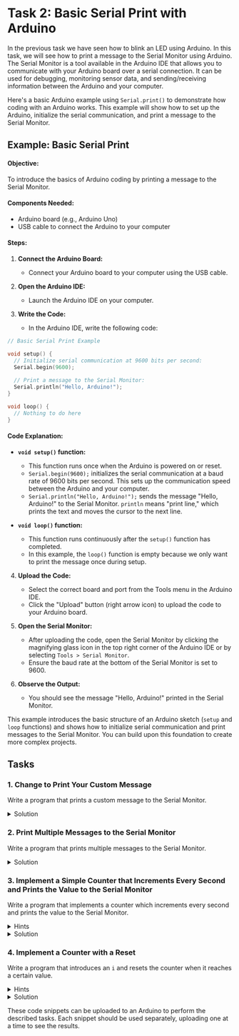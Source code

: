 # Task 2: Basic Serial Print with Arduino

In the previous task we have seen how to blink an LED using Arduino. In this task, we will see how to print a message to the Serial Monitor using Arduino. The Serial Monitor is a tool available in the Arduino IDE that allows you to communicate with your Arduino board over a serial connection. It can be used for debugging, monitoring sensor data, and sending/receiving information between the Arduino and your computer.

Here's a basic Arduino example using `Serial.print()` to demonstrate how coding with an Arduino works. This example will show how to set up the Arduino, initialize the serial communication, and print a message to the Serial Monitor.

## Example: Basic Serial Print

#### Objective:
To introduce the basics of Arduino coding by printing a message to the Serial Monitor.

#### Components Needed:
- Arduino board (e.g., Arduino Uno)
- USB cable to connect the Arduino to your computer

#### Steps:

1. **Connect the Arduino Board:**
   - Connect your Arduino board to your computer using the USB cable.

2. **Open the Arduino IDE:**
   - Launch the Arduino IDE on your computer.

3. **Write the Code:**
   - In the Arduino IDE, write the following code:

```cpp
// Basic Serial Print Example

void setup() {
  // Initialize serial communication at 9600 bits per second:
  Serial.begin(9600);
  
  // Print a message to the Serial Monitor:
  Serial.println("Hello, Arduino!");
}

void loop() {
  // Nothing to do here
}
```

#### Code Explanation:

- **`void setup()` function:**
  - This function runs once when the Arduino is powered on or reset.
  - `Serial.begin(9600);` initializes the serial communication at a baud rate of 9600 bits per second. This sets up the communication speed between the Arduino and your computer.
  - `Serial.println("Hello, Arduino!");` sends the message "Hello, Arduino!" to the Serial Monitor. `println` means "print line," which prints the text and moves the cursor to the next line.

- **`void loop()` function:**
  - This function runs continuously after the `setup()` function has completed.
  - In this example, the `loop()` function is empty because we only want to print the message once during setup.

4. **Upload the Code:**
   - Select the correct board and port from the Tools menu in the Arduino IDE.
   - Click the "Upload" button (right arrow icon) to upload the code to your Arduino board.

5. **Open the Serial Monitor:**
   - After uploading the code, open the Serial Monitor by clicking the magnifying glass icon in the top right corner of the Arduino IDE or by selecting `Tools > Serial Monitor`.
   - Ensure the baud rate at the bottom of the Serial Monitor is set to 9600.

6. **Observe the Output:**
   - You should see the message "Hello, Arduino!" printed in the Serial Monitor.

This example introduces the basic structure of an Arduino sketch (`setup` and `loop` functions) and shows how to initialize serial communication and print messages to the Serial Monitor. You can build upon this foundation to create more complex projects.



## Tasks

### 1. Change to Print Your Custom Message

Write a program that prints a custom message to the Serial Monitor.

<details>
<summary>Solution</summary>

```cpp
void setup() {
  Serial.begin(9600); // Initialize serial communication at 9600 bits per second
  Serial.println("Hello, world!"); // Replace "Hello, world!" with your custom message
}

void loop() {
  // Nothing to do here
}
```

</details>

### 2. Print Multiple Messages to the Serial Monitor

Write a program that prints multiple messages to the Serial Monitor.

<details>
<summary>Solution</summary>

```cpp
void setup() {
  Serial.begin(9600); // Initialize serial communication at 9600 bits per second
  Serial.println("Message 1"); // Print first message
  Serial.println("Message 2"); // Print second message
  Serial.println("Message 3"); // Print third message
}

void loop() {
  // Nothing to do here
}
```

</details>

### 3. Implement a Simple Counter that Increments Every Second and Prints the Value to the Serial Monitor

Write a program that implements a counter which increments every second and prints the value to the Serial Monitor.

<details>
<summary>Hints</summary>

<details>
<summary>Hint 1</summary>
Use a variable to store the counter value.
</details>

<details>
<summary>Hint 2</summary>
Utilize the recurring `loop()` function to increment the counter.
</details>

<details>
<summary>Hint 3</summary>
Use `delay(1000);` to create a 1-second delay.
</details>

</details>

<details>
<summary>Solution</summary>

```cpp
int counter = 0; // Initialize counter variable

void setup() {
  Serial.begin(9600); // Initialize serial communication at 9600 bits per second
}

void loop() {
  Serial.println(counter); // Print the current value of counter
  counter++; // Increment the counter
  delay(1000); // Wait for 1 second (1000 milliseconds)
}
```

</details>

### 4. Implement a Counter with a Reset

Write a program that introduces an `i` and resets the counter when it reaches a certain value.

<details>
<summary>Hints</summary>

<details>
<summary>Hint 1</summary>
Use a variable `i` to store the current count.
</details>

<details>
<summary>Hint 2</summary>
Add a conditional statement to check if `i` has reached the reset value.
</details>

<details>
<summary>Hint 3</summary>
Reset `i` to zero inside the conditional statement.
</details>

<details>
<summary>Hint 4</summary>
Use `delay(1000);` to create a 1-second delay.
</details>

</details>

<details>
<summary>Solution</summary>

```cpp
int counter = 0; // Initialize counter variable
const int resetValue = 10; // Set the value at which the counter resets

void setup() {
  Serial.begin(9600); // Initialize serial communication at 9600 bits per second
}

void loop() {
  Serial.println(counter); // Print the current value of counter
  counter++; // Increment the counter

  if (counter >= resetValue) { // Check if counter has reached the reset value
    counter = 0; // Reset the counter
    Serial.println("Counter reset!"); // Print reset message
  }

  delay(1000); // Wait for 1 second (1000 milliseconds)
}
```

</details>

These code snippets can be uploaded to an Arduino to perform the described tasks. Each snippet should be used separately, uploading one at a time to see the results.
   